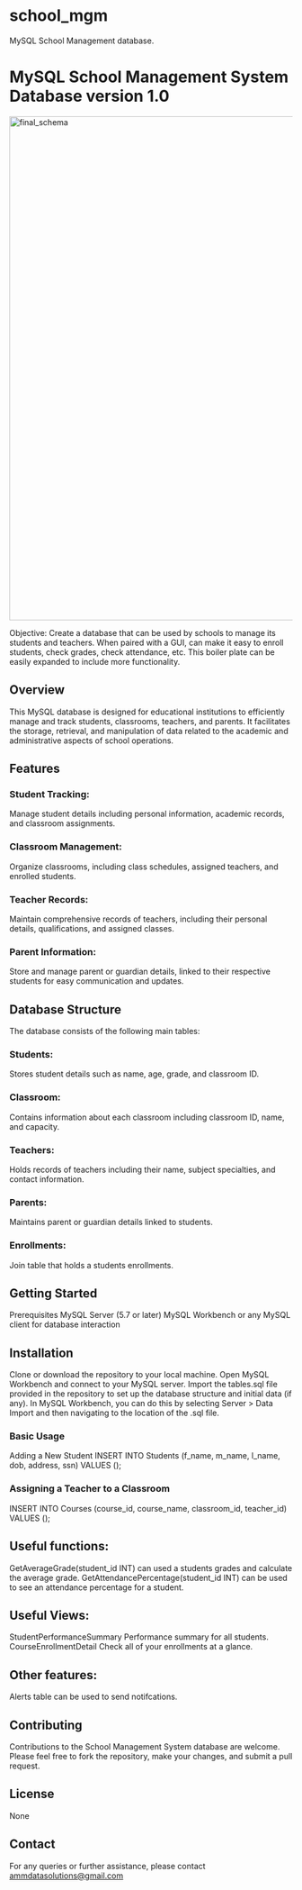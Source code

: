 # school_mgm
MySQL School Management database. 

# MySQL School Management System Database version 1.0
<img width="895" alt="final_schema" src="https://github.com/AnthonyMMiller/school_manager/assets/39473837/855b5fbb-1b72-4a04-9c1c-91e9db304fd6">

Objective: Create a database that can be used by schools to manage its students and teachers. When paired with a GUI, can make it easy to enroll students, check grades, check attendance, etc. This boiler plate can be easily expanded to include more functionality. 

## Overview
This MySQL database is designed for educational institutions to efficiently manage and track students, classrooms, teachers, and parents. It facilitates the storage, retrieval, and manipulation of data related to the academic and administrative aspects of school operations.

## Features
### Student Tracking: 
Manage student details including personal information, academic records, and classroom assignments.
### Classroom Management: 
Organize classrooms, including class schedules, assigned teachers, and enrolled students.
### Teacher Records:
Maintain comprehensive records of teachers, including their personal details, qualifications, and assigned classes.
### Parent Information: 
Store and manage parent or guardian details, linked to their respective students for easy communication and updates.

## Database Structure
The database consists of the following main tables:

### Students: 
Stores student details such as name, age, grade, and classroom ID.
### Classroom: 
Contains information about each classroom including classroom ID, name, and capacity.
### Teachers: 
Holds records of teachers including their name, subject specialties, and contact information.
### Parents: 
Maintains parent or guardian details linked to students.
### Enrollments:
Join table that holds a students enrollments. 


## Getting Started
Prerequisites
MySQL Server (5.7 or later)
MySQL Workbench or any MySQL client for database interaction

## Installation
Clone or download the repository to your local machine.
Open MySQL Workbench and connect to your MySQL server.
Import the tables.sql file provided in the repository to set up the database structure and initial data (if any).
In MySQL Workbench, you can do this by selecting Server > Data Import and then navigating to the location of the .sql file.

### Basic Usage
Adding a New Student
INSERT INTO Students (f_name, m_name, l_name, dob, address, ssn) VALUES ();

### Assigning a Teacher to a Classroom
INSERT INTO Courses (course_id, course_name, classroom_id, teacher_id) VALUES ();

## Useful functions: 
GetAverageGrade(student_id INT) can used a students grades and calculate the average grade.
GetAttendancePercentage(student_id INT) can be used to see an attendance percentage for a student. 

## Useful Views:
StudentPerformanceSummary Performance summary for all students. 
CourseEnrollmentDetail Check all of your enrollments at a glance. 

## Other features:
Alerts table can be used to send notifcations.

## Contributing
Contributions to the School Management System database are welcome. Please feel free to fork the repository, make your changes, and submit a pull request.

## License
None

## Contact
For any queries or further assistance, please contact ammdatasolutions@gmail.com
